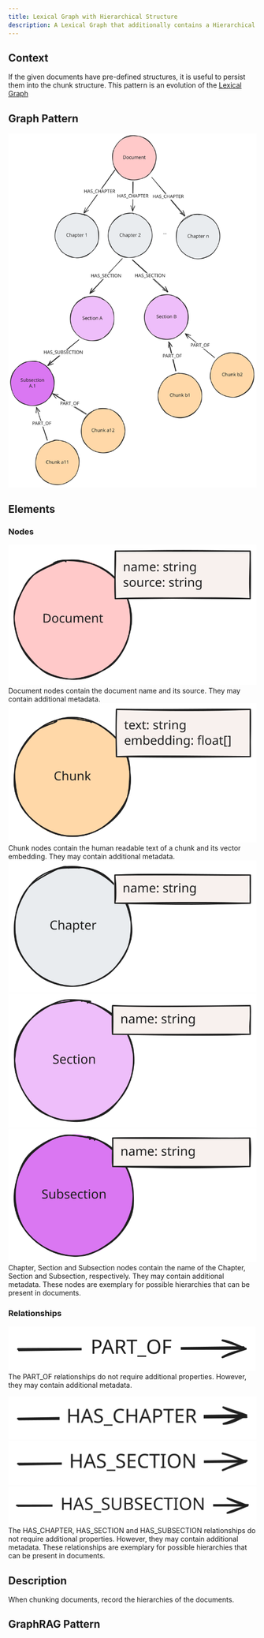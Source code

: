 ```yaml
---
title: Lexical Graph with Hierarchical Structure
description: A Lexical Graph that additionally contains a Hierarchical Structure
---
```


## Context

If the given documents have pre-defined structures, it is useful to persist them into the chunk structure.
This pattern is an evolution of the [Lexical Graph](/reference/knowledge-graph/lexical-graph/)

## Graph Pattern

![Graph](../../../../assets/images/knowledge-graph-lexical-graph-hierarchical-structure.svg)

## Elements

### Nodes

![Document Node](../../../../assets/images/element-document-node.svg)
Document nodes contain the document name and its source. They may contain additional metadata.
![Chunk Node](../../../../assets/images/element-chunk-node.svg)
Chunk nodes contain the human readable text of a chunk and its vector embedding. They may contain additional metadata.
![Chapter Node](../../../../assets/images/element-chapter-node.svg)
![Section Node](../../../../assets/images/element-section-node.svg)
![Subsection Node](../../../../assets/images/element-subsection-node.svg)
Chapter, Section and Subsection nodes contain the name of the Chapter, Section and Subsection, respectively. They may contain additional metadata. These nodes are exemplary for possible hierarchies that can be present in documents.

### Relationships

![PART_OF Relationship](../../../../assets/images/element-part-of-relationship.svg)
The PART_OF relationships do not require additional properties. However, they may contain additional metadata.

![HAS_CHAPTER Relationship](../../../../assets/images/element-has-chapter-relationship.svg)
![HAS_SECTION Relationship](../../../../assets/images/element-has-section-relationship.svg)
![HAS_SUBSECTION Relationship](../../../../assets/images/element-has-subsection-relationship.svg)
The HAS_CHAPTER, HAS_SECTION and HAS_SUBSECTION relationships do not require additional properties. However, they may contain additional metadata. These relationships are exemplary for possible hierarchies that can be present in documents.

## Description

When chunking documents, record the hierarchies of the documents.

## GraphRAG Pattern
